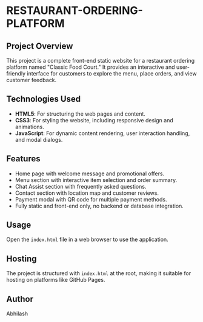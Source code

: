 # RESTAURANT-ORDERING-PLATFORM

## Project Overview
This project is a complete front-end static website for a restaurant ordering platform named "Classic Food Court." It provides an interactive and user-friendly interface for customers to explore the menu, place orders, and view customer feedback.

## Technologies Used
- **HTML5**: For structuring the web pages and content.
- **CSS3**: For styling the website, including responsive design and animations.
- **JavaScript**: For dynamic content rendering, user interaction handling, and modal dialogs.

## Features
- Home page with welcome message and promotional offers.
- Menu section with interactive item selection and order summary.
- Chat Assist section with frequently asked questions.
- Contact section with location map and customer reviews.
- Payment modal with QR code for multiple payment methods.
- Fully static and front-end only, no backend or database integration.

## Usage
Open the `index.html` file in a web browser to use the application.

## Hosting
The project is structured with `index.html` at the root, making it suitable for hosting on platforms like GitHub Pages.

## Author
Abhilash
